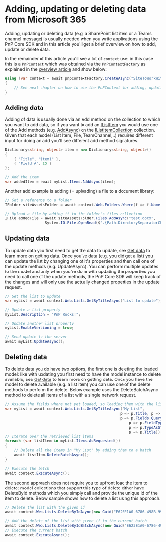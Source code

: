 # Adding, updating or deleting data from Microsoft 365

Adding, updating or deleting data (e.g. a SharePoint list item or a Teams channel message) is usually needed when you write applications using the PnP Core SDK and in this article you'll get a brief overview on how to add, update or delete data.

In the remainder of this article you'll see a lot of `context` use: in this case this is a `PnPContext` which was obtained via the `PnPContextFactory` as explained in the [overview article](readme.md) and show below:

```csharp
using (var context = await pnpContextFactory.CreateAsync("SiteToWorkWith"))
{
    // See next chapter on how to use the PnPContext for adding, updating and deleting data
}
```

## Adding data

Adding of data is usually done via an Add method on the collection to which you want to add data, so if you want to add an [IListItem](https://pnp.github.io/pnpcore/api/PnP.Core.Model.SharePoint.IListItem.html) you would use one of the Add methods (e.g. [AddAsync](https://pnp.github.io/pnpcore/api/PnP.Core.Model.SharePoint.IListItemCollection.html#collapsible-PnP_Core_Model_SharePoint_IListItemCollection_AddAsync_Dictionary_System_String_System_Object__)) on the [IListItemCollection](https://pnp.github.io/pnpcore/api/PnP.Core.Model.SharePoint.IListItemCollection.html) collection. Given that each model (List Item, File, TeamChannel,..) requires different input for doing an add you'll see different add method signatures.

```csharp
Dictionary<string, object> item = new Dictionary<string, object>()
{
    { "Title", "Item1" },
    { "Field A", 25 }
};

// Add the item
var addedItem = await myList.Items.AddAsync(item);
```

Another add example is adding (= uploading) a file to a document library:

```csharp
// Get a reference to a folder
IFolder siteAssetsFolder = await context.Web.Folders.Where(f => f.Name == "SiteAssets").FirstOrDefaultAsync();

// Upload a file by adding it to the folder's files collection
IFile addedFile = await siteAssetsFolder.Files.AddAsync("test.docx", 
                  System.IO.File.OpenRead($".{Path.DirectorySeparatorChar}TestFilesFolder{Path.DirectorySeparatorChar}test.docx"));
```

## Updating data

To update data you first need to get the data to update, see [Get data](basics-getdata.md) to learn more on getting data. Once you've data (e.g. you did get a list) you can update the list by changing one of it's properties and then call one of the update methods (e.g. UpdateAsync). You can perform multiple updates to the model and only when you're done with updating the properties you need to call one of the update methods, the PnP Core SDK will keep track of the changes and will only use the actually changed properties in the update request.

```csharp
// Get the list to update
var myList = await context.Web.Lists.GetByTitleAsync("List to update");

// Update a list property
myList.Description = "PnP Rocks!";

// Update another list property
myList.EnableVersioning = true;

// Send update to the server
await myList.UpdateAsync();
```

## Deleting data

To delete data you do have two options, the first one is deleting the loaded model: like with updating you first need to have the model instance to delete available, see [Get data](basics-getdata.md) to learn more on getting data. Once you have the model to delete available (e.g. a list item) you can use one of the delete methods to perform the delete. Below example uses the DeleteBatchAsync method to delete all items of a list with a single network request.

```csharp
// Assume the fields where not yet loaded, so loading them with the list
var myList = await context.Web.Lists.GetByTitleAsync("My List", 
                                                    p => p.Title, p => p.Items, 
                                                    p => p.Fields.QueryProperties(p => p.InternalName, 
                                                        p => p.FieldTypeKind,
                                                        p => p.TypeAsString, 
                                                        p => p.Title));
// Iterate over the retrieved list items
foreach (var listItem in myList.Items.AsRequested())
{
    // Delete all the items in "My List" by adding them to a batch
    await listItem.DeleteBatchAsync();
}

// Execute the batch
await context.ExecuteAsync();
```

The second approach does not require you to upfront load the item to delete: model collections that support this type of delete either have DeleteById methods which you simply call and provide the unique id of the item to delete. Below sample shows how to delete a list using this approach.

```csharp
// Delete the list with the given id
await context.Web.Lists.DeleteByIdAsync(new Guid("E623E1A0-6786-498B-99D2-EE6355851CDB"));

// Add the delete of the list with given if to the current batch
await context.Web.Lists.DeleteByIdBatchAsync(new Guid("E623E1A0-6786-498B-99D2-EE6355851CDB"));
// Execute the current batch
await context.ExecuteAsync();
```
